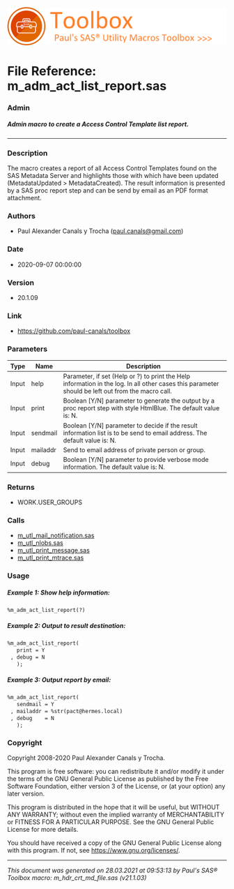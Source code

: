 ![../misc/images/doc_banner.png](../misc/images/doc_banner.png)
# 
# File Reference: m_adm_act_list_report.sas

### Admin

##### Admin macro to create a Access Control Template list report.

***

### Description
The macro creates a report of all Access Control Templates found on the SAS Metadata Server and highlights those with which have been updated (MetadataUpdated \> MetadataCreated). The result information is presented by a SAS proc report step and can be send by email as an PDF format attachment.

### Authors
* Paul Alexander Canals y Trocha (paul.canals@gmail.com)

### Date
* 2020-09-07 00:00:00

### Version
* 20.1.09

### Link
* https://github.com/paul-canals/toolbox

### Parameters
| Type | Name | Description |
| ---- | ---- | ----------- |
| Input | help | Parameter, if set (Help or ?) to print the Help information in the log. In all other cases this parameter should be left out from the macro call. |
| Input | print | Boolean [Y/N] parameter to generate the output by a proc report step with style HtmlBlue. The default value is: N. |
| Input | sendmail | Boolean [Y/N] parameter to decide if the result information list is to be send to email address. The default value is: N. |
| Input | mailaddr | Send to email address of private person or group. |
| Input | debug | Boolean [Y/N] parameter to provide verbose mode information. The default value is: N. |

### Returns
* WORK.USER_GROUPS

### Calls
* [m_utl_mail_notification.sas](m_utl_mail_notification.md)
* [m_utl_nlobs.sas](m_utl_nlobs.md)
* [m_utl_print_message.sas](m_utl_print_message.md)
* [m_utl_print_mtrace.sas](m_utl_print_mtrace.md)

### Usage

##### Example 1: Show help information:
```sas
%m_adm_act_list_report(?)
```

##### Example 2: Output to result destination:
```sas
%m_adm_act_list_report(
   print = Y
 , debug = N
   );
```

##### Example 3: Output report by email:
```sas
%m_adm_act_list_report(
   sendmail = Y
 , mailaddr = %str(pact@hermes.local)
 , debug    = N
   );
```

### Copyright
Copyright 2008-2020 Paul Alexander Canals y Trocha. 
 
This program is free software: you can redistribute it and/or modify 
it under the terms of the GNU General Public License as published by 
the Free Software Foundation, either version 3 of the License, or 
(at your option) any later version. 
 
This program is distributed in the hope that it will be useful, 
but WITHOUT ANY WARRANTY; without even the implied warranty of 
MERCHANTABILITY or FITNESS FOR A PARTICULAR PURPOSE. See the 
GNU General Public License for more details. 
 
You should have received a copy of the GNU General Public License 
along with this program. If not, see <https://www.gnu.org/licenses/>. 


***
*This document was generated on 28.03.2021 at 09:53:13  by Paul's SAS&reg; Toolbox macro: m_hdr_crt_md_file.sas (v21.1.03)*
